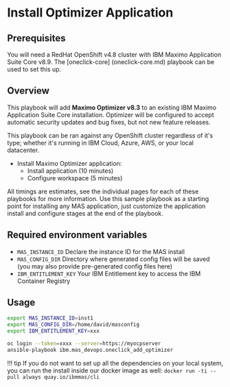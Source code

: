 # Install Optimizer Application

## Prerequisites
You will need a RedHat OpenShift v4.8 cluster with IBM Maximo Application Suite Core v8.9. The [oneclick-core] (oneclick-core.md) playbook can be used to set this up.

## Overview
This playbook will add **Maximo Optimizer v8.3** to an existing IBM Maximo Application Suite Core installation.  Optimizer will be configured to accept automatic security updates and bug fixes, but not new feature releases.

This playbook can be ran against any OpenShift cluster regardless of it's type; whether it's running in IBM Cloud, Azure, AWS, or your local datacenter.

- Install Maximo Optimizer application:
    - Install application (10 minutes)
    - Configure workspace (5 minutes)

All timings are estimates, see the individual pages for each of these playbooks for more information.  Use this sample playbook as a starting point for installing any MAS application, just customize the application install and configure stages at the end of the playbook.

## Required environment variables
- `MAS_INSTANCE_ID` Declare the instance ID for the MAS install
- `MAS_CONFIG_DIR` Directory where generated config files will be saved (you may also provide pre-generated config files here)
- `IBM_ENTITLEMENT_KEY` Your IBM Entitlement key to access the IBM Container Registry

## Usage
```bash
export MAS_INSTANCE_ID=inst1
export MAS_CONFIG_DIR=/home/david/masconfig
export IBM_ENTITLEMENT_KEY=xxx

oc login --token=xxxx --server=https://myocpserver
ansible-playbook ibm.mas_devops.oneclick_add_optimizer
```

!!! tip
    If you do not want to set up all the dependencies on your local system, you can run the install inside our docker image as well: `docker run -ti --pull always quay.io/ibmmas/cli`
